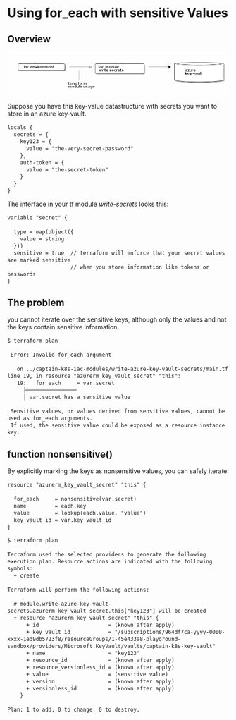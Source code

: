 # Using for_each with sensitive Values

## Overview

![overview diagramm](diag.png)

Suppose you have this key-value datastructure with secrets you want to store in an azure key-vault.

```
locals {
  secrets = {
    key123 = {
      value = "the-very-secret-password"
    },
    auth-token = {
      value = "the-secret-token"
    }
  }
}

```

The interface in your tf module *write-secrets* looks this: 


```
variable "secret" {

  type = map(object({
    value = string
  }))
  sensitive = true  // terraform will enforce that your secret values are marked sensitive
                    // when you store information like tokens or passwords 
}

``` 


## The problem

you cannot iterate over the sensitive keys, although only the values and not the keys contain sensitive information.



```
$ terraform plan

 Error: Invalid for_each argument
 
   on ../captain-k8s-iac-modules/write-azure-key-vault-secrets/main.tf line 19, in resource "azurerm_key_vault_secret" "this":
   19:   for_each     = var.secret
     ├────────────────
     │ var.secret has a sensitive value
 
 Sensitive values, or values derived from sensitive values, cannot be used as for_each arguments. 
 If used, the sensitive value could be exposed as a resource instance key.

```

## function nonsensitive() 

By explicitly marking the keys as nonsensitive values, you can safely iterate:

```
resource "azurerm_key_vault_secret" "this" {

  for_each     = nonsensitive(var.secret)
  name         = each.key
  value        = lookup(each.value, "value")
  key_vault_id = var.key_vault_id
}
```

```
$ terraform plan

Terraform used the selected providers to generate the following execution plan. Resource actions are indicated with the following symbols:
  + create

Terraform will perform the following actions:

  # module.write-azure-key-vault-secrets.azurerm_key_vault_secret.this["key123"] will be created
  + resource "azurerm_key_vault_secret" "this" {
      + id                      = (known after apply)
      + key_vault_id            = "/subscriptions/964df7ca-yyyy-0000-xxxx-1ed9db5723f8/resourceGroups/1-45e433a8-playground-sandbox/providers/Microsoft.KeyVault/vaults/captain-k8s-key-vault"
      + name                    = "key123"
      + resource_id             = (known after apply)
      + resource_versionless_id = (known after apply)
      + value                   = (sensitive value)
      + version                 = (known after apply)
      + versionless_id          = (known after apply)
    }

Plan: 1 to add, 0 to change, 0 to destroy.

```


